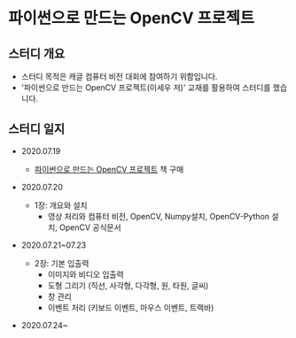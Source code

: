 파이썬으로 만드는 OpenCV 프로젝트
==========================

## 스터디 개요

- 스터디 목적은 캐글 컴퓨터 비전 대회에 참여하기 위함입니다.
- '파이썬으로 만드는 OpenCV 프로젝트(이세우 저)' 교재를 활용하여 스터디를 했습니다.

## 스터디 일지

- 2020.07.19

  - [파이썬으로 만드는 OpenCV 프로젝트](http://www.yes24.com/Product/Goods/71534451?OzSrank=1) 책 구매
- 2020.07.20
  - 1장: 개요와 설치
    - 영상 처리와 컴퓨터 비전, OpenCV, Numpy설치, OpenCV-Python 설치, OpenCV 공식문서
- 2020.07.21~07.23
  - 2장: 기본 입출력
    - 이미지와 비디오 입출력
    - 도형 그리기 (직선, 사각형, 다각형, 원, 타원, 글씨)
    - 창 관리
    - 이벤트 처리 (키보드 이벤트, 마우스 이벤트, 트랙바)
- 2020.07.24~